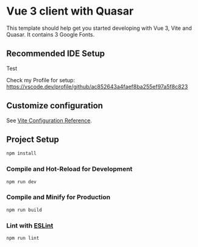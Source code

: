 # Vue 3 client with Quasar

This template should help get you started developing with Vue 3, Vite and Quasar. It contains 3 Google Fonts.

## Recommended IDE Setup

Test

Check my Profile for setup: https://vscode.dev/profile/github/ac852643a4faef8ba255ef97a5f8c823

## Customize configuration

See [Vite Configuration Reference](https://vitejs.dev/config/).

## Project Setup

```sh
npm install
```

### Compile and Hot-Reload for Development

```sh
npm run dev
```

### Compile and Minify for Production

```sh
npm run build
```

### Lint with [ESLint](https://eslint.org/)

```sh
npm run lint
```
